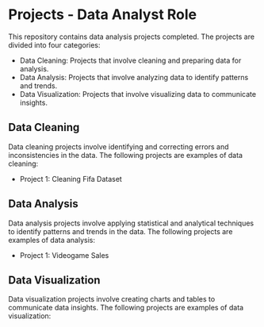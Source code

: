 # Projects - Data Analyst Role

This repository contains data analysis projects completed. The projects are divided into four categories:

- Data Cleaning: Projects that involve cleaning and preparing data for analysis.
- Data Analysis: Projects that involve analyzing data to identify patterns and trends.
- Data Visualization: Projects that involve visualizing data to communicate insights.

## Data Cleaning
Data cleaning projects involve identifying and correcting errors and inconsistencies in the data. The following projects are examples of data cleaning:

- Project 1: Cleaning Fifa Dataset

## Data Analysis
Data analysis projects involve applying statistical and analytical techniques to identify patterns and trends in the data. The following projects are examples of data analysis:

- Project 1: Videogame Sales

## Data Visualization
Data visualization projects involve creating charts and tables to communicate data insights. The following projects are examples of data visualization:
